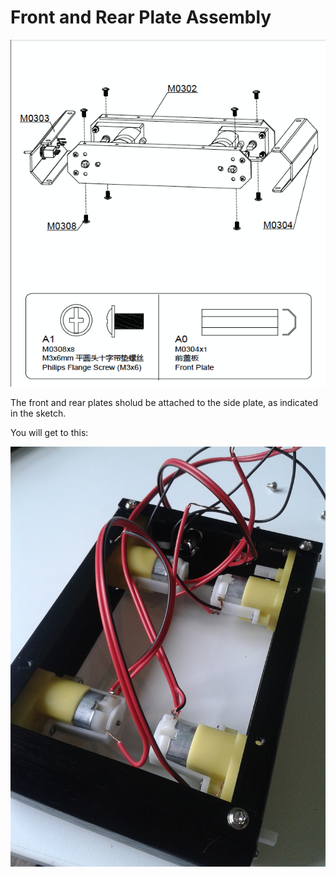 # Front and Rear Plate Assembly

![side+motor](../img/assembly_img/a_side_motor.jpg)

The front and rear plates sholud be attached to the side plate, as indicated in the sketch.

You will get to this:

![side+motor](../img/assembly_img/a_side.jpg)
